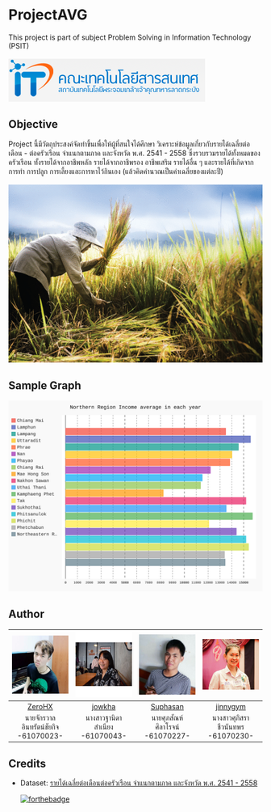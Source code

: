 # ProjectAVG
This project is part of subject Problem Solving in Information Technology (PSIT)<br><br>
[<img src="Other img/IT_kmitl (1).png">](http://www.it.kmitl.ac.th)

## Objective
Project นี้มีวัตถุประสงค์จัดทำขึ้นเพื่อให้ผู้ที่สนใจได้ศึกษา วิเคราะห์ข้อมูลเกี่ยวกับรายได้เฉลี่ยต่อเดือน - ต่อครัวเรือน จำแนกตามภาค และจังหวัด พ.ศ. 2541 - 2558
ซึ่งรวบรวมรายได้ทั้งหมดของครัวเรือน ทั้งรายได้จากอาชีพหลัก รายได้จากอาชีพรอง อาชีพเสริม รายได้อื่น ๆ และรายได้ที่เกิดจากการทำ การปลูก การเลี้ยงและการหาไว้กินเอง (แล้วคิดคำนวณเป็นค่าเฉลี่ยของแต่ละปี)<br><br>
<img src="Other img/slide.gif">

## Sample Graph
<img src="graph/Northern.svg">

## Author
|<img src="img-member/guitar.jpg" width="120px" height="115px">|<img src="img-member/jaw.jpg" width="120px" height="130px">|<img src="img-member/Ton.jpg" width="120px" height="120px">|<img src="img-member/jinny.jpg" width="120px" height="100px">|
|:---:|:---:|:---:|:---:|
|[ZeroHX](https://github.com/ZeroHX)|[jowkha](https://github.com/jowkha)|[Suphasan](https://github.com/Suphasan)|[jinnygym](https://github.com/jinnygym)|
|นายจักรวาล<br>อินทรัตน์ชัยกิจ<br>-61070023-|นางสาวฐานิดา<br>สำเนียง<br>-61070043-|นายศุภสัณห์<br>ศิลาโรจน์<br>-61070227-|นางสาวศุภิสรา<br>ชีวนันทพร<br>-61070230-|

## Credits
* Dataset: [รายได้เฉลี่ยต่อเดือนต่อครัวเรือน จำแนกตามภาค และจังหวัด พ.ศ. 2541 - 2558](https://data.go.th/DatasetDetail.aspx?id=7049410f-5bb8-4c75-9e94-112ca18b63e2) 

  [![forthebadge](https://forthebadge.com/images/badges/made-with-python.svg)](https://www.python.org/downloads/release/python-371/)
